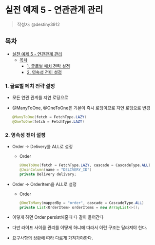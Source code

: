 # 실전 예제 5 - 연관관계 관리
> 작성자: @destiny3912

## 목차
- [실전 예제 5 - 연관관계 관리](#실전-예제-5---연관관계-관리)
  - [목차](#목차)
    - [1. 글로벌 페치 전략 설정](#1-글로벌-페치-전략-설정)
    - [2. 영속성 전이 설정](#2-영속성-전이-설정)


### 1. 글로벌 페치 전략 설정
- 모든 연관 관계를 지연 로딩으로
- @ManyToOne, @OneToOne은 기본이 즉시 로딩이므로 지연 로딩으로 변경
        
     ```java
    @ManyToOne(fetch = FetchType.LAZY)
    @OneToOne(fetch = FetchType.LAZY)
    ```
        
### 2. 영속성 전이 설정
- Order → Delivery를 ALL로 설정
     - Order
            
        ```java
        @OneToOne(fetch = FetchType.LAZY, cascade = CascadeType.ALL)
        @JoinColumn(name = "DELIVERY_ID")
        private Delivery delivery;
        ```
            
- Order → OrderItem을 ALL로 설정
    - Order
            
        ```java
        @OneToMany(mappedBy = "order", cascade = CascadeType.ALL)
        private List<OrderItem> orderItems = new ArrayList<>();
        ```
            
- 이렇게 하면 Order persist해줄때 다 같이 들어간다
- 다만 라이프 사이클 관리를 어떻게 하냐에 따라서 이런 구조는 달라져야 한다.
- 요구사항의 상황에 따라 다르게 가져가야한다.